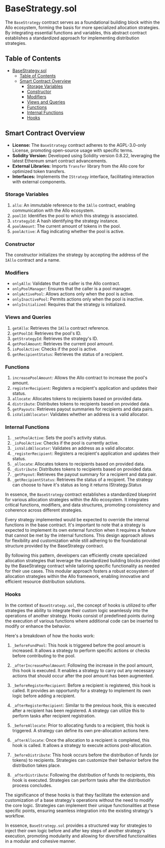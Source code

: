 # BaseStrategy.sol

The `BaseStrategy` contract serves as a foundational building block within the Allo ecosystem, forming the basis for more specialized allocation strategies. By integrating essential functions and variables, this abstract contract establishes a standardized approach for implementing distribution strategies.

## Table of Contents
- [BaseStrategy.sol](#basestrategysol)
  - [Table of Contents](#table-of-contents)
  - [Smart Contract Overview](#smart-contract-overview)
    - [Storage Variables](#storage-variables)
    - [Constructor](#constructor)
    - [Modifiers](#modifiers)
    - [Views and Queries](#views-and-queries)
    - [Functions](#functions)
    - [Internal Functions](#internal-functions)
    - [Hooks](#hooks)

## Smart Contract Overview

* **License:** The `BaseStrategy` contract adheres to the AGPL-3.0-only License, promoting open-source usage with specific terms.
* **Solidity Version:** Developed using Solidity version 0.8.22, leveraging the latest Ethereum smart contract advancements.
* **External Libraries:** Imports `Transfer` library from the Allo core for optimized token transfers.
* **Interfaces:** Implements the `IStrategy` interface, facilitating interaction with external components.

### Storage Variables

1. `allo`: An immutable reference to the `IAllo` contract, enabling communication with the Allo ecosystem.
2. `poolId`: Identifies the pool to which this strategy is associated.
3. `strategyId`: A hash identifying the strategy instance.
4. `poolAmount`: The current amount of tokens in the pool.
5. `poolActive`: A flag indicating whether the pool is active.

### Constructor

The constructor initializes the strategy by accepting the address of the `IAllo` contract and a name.

### Modifiers

* `onlyAllo`: Validates that the caller is the Allo contract.
* `onlyPoolManager`: Ensures that the caller is a pool manager.
* `onlyActivePool`: Allows actions only when the pool is active.
* `onlyInactivePool`: Permits actions only when the pool is inactive.
* `onlyInitialized`: Requires that the strategy is initialized.

### Views and Queries

1. `getAllo`: Retrieves the `IAllo` contract reference.
2. `getPoolId`: Retrieves the pool's ID.
3. `getStrategyId`: Retrieves the strategy's ID.
4. `getPoolAmount`: Retrieves the current pool amount.
5. `isPoolActive`: Checks if the pool is active.
6. `getRecipientStatus`: Retrieves the status of a recipient.

### Functions

1. `increasePoolAmount`: Allows the Allo contract to increase the pool's amount.
2. `registerRecipient`: Registers a recipient's application and updates their status.
3. `allocate`: Allocates tokens to recipients based on provided data.
4. `distribute`: Distributes tokens to recipients based on provided data.
5. `getPayouts`: Retrieves payout summaries for recipients and data pairs.
6. `isValidAllocator`: Validates whether an address is a valid allocator.

### Internal Functions

1. `_setPoolActive`: Sets the pool's activity status.
2. `_isPoolActive`: Checks if the pool is currently active.
3. `_isValidAllocator`: Validates an address as a valid allocator.
4. `_registerRecipient`: Registers a recipient's application and updates their status.
5. `_allocate`: Allocates tokens to recipients based on provided data.
6. `_distribute`: Distributes tokens to recipients based on provided data.
7. `_getPayout`: Retrieves the payout summary for a recipient and data pair.
8. `_getRecipientStatus`: Retrieves the status of a recipient. The strategy can choose to have it's status as long it returns IStrategy.Status

In essence, the `BaseStrategy` contract establishes a standardized blueprint for various allocation strategies within the Allo ecosystem. It integrates critical functions, modifiers, and data structures, promoting consistency and coherence across different strategies.

Every strategy implemented would be expected to override the internal functions in the base contract. It's important to note that a strategy is expected to implement its own external function when it requires a feature that cannot be met by the internal functions. This design approach allows for flexibility and customization while still adhering to the foundational structure provided by the BaseStrategy contract.

By following this pattern, developers can efficiently create specialized allocation strategies that leverage the standardized building blocks provided by the BaseStrategy contract while tailoring specific functionality as needed for their use cases. This modular approach fosters a robust ecosystem of allocation strategies within the Allo framework, enabling innovative and efficient resource distribution solutions.

### Hooks

In the context of `BaseStrategy.sol`, the concept of hooks is utilized to offer strategies the ability to integrate their custom logic seamlessly into the operations of another strategy. Hooks consist of predefined points during the execution of various functions where additional code can be inserted to modify or enhance the behavior.

Here's a breakdown of how the hooks work:

1. `_beforeFundPool`: This hook is triggered before the pool amount is increased. It allows a strategy to perform specific actions or checks before contributing to the pool.
    
2. `_afterIncreasePoolAmount`: Following the increase in the pool amount, this hook is executed. It enables a strategy to carry out any necessary actions that should occur after the pool amount has been augmented.
    
3. `_beforeRegisterRecipient`: Before a recipient is registered, this hook is called. It provides an opportunity for a strategy to implement its own logic before adding a recipient.
    
4. `_afterRegisterRecipient`: Similar to the previous hook, this is executed after a recipient has been registered. A strategy can utilize this to perform tasks after recipient registration.
    
5. `_beforeAllocate`: Prior to allocating funds to a recipient, this hook is triggered. A strategy can define its own pre-allocation actions here.
    
6. `_afterAllocate`: Once the allocation to a recipient is completed, this hook is called. It allows a strategy to execute actions post-allocation.
    
7. `_beforeDistribute`: This hook occurs before the distribution of funds (or tokens) to recipients. Strategies can customize their behavior before the distribution takes place.
    
8. `_afterDistribute`: Following the distribution of funds to recipients, this hook is executed. Strategies can perform tasks after the distribution process concludes.
    

The significance of these hooks is that they facilitate the extension and customization of a base strategy's operations without the need to modify the core logic. Strategies can implement their unique functionalities at these specific points, ensuring seamless integration into the existing strategy's workflow.

In essence, `BaseStrategy.sol` provides a structured way for strategies to inject their own logic before and after key steps of another strategy's execution, promoting modularity and allowing for diversified functionalities in a modular and cohesive manner.